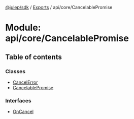 [@julep/sdk](../README.md) / [Exports](../modules.md) / api/core/CancelablePromise

# Module: api/core/CancelablePromise

## Table of contents

### Classes

- [CancelError](../classes/api_core_CancelablePromise.CancelError.md)
- [CancelablePromise](../classes/api_core_CancelablePromise.CancelablePromise.md)

### Interfaces

- [OnCancel](../interfaces/api_core_CancelablePromise.OnCancel.md)
